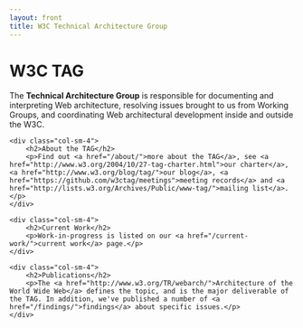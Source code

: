 ```yaml
---
layout: front
title: W3C Technical Architecture Group
---
```


<div class="container">

<div class="row">
	<div class="jumbotron">
<h1>W3C TAG</h1>

<p>The <strong>Technical Architecture Group</strong> is responsible for documenting and interpreting Web architecture, resolving issues brought to us from Working Groups, and coordinating Web architectural development inside and outside the W3C.</p>

  </div>
</div>

<div class="row">
	
	<div class="col-sm-4">
		<h2>About the TAG</h2>
		<p>Find out <a href="/about/">more about the TAG</a>, see <a href="http://www.w3.org/2004/10/27-tag-charter.html">our charter</a>, <a href="http://www.w3.org/blog/tag/">our blog</a>, <a href="https://github.com/w3ctag/meetings">meeting records</a> and <a href="http://lists.w3.org/Archives/Public/www-tag/">mailing list</a>.</p>
	</div>

	<div class="col-sm-4">
		<h2>Current Work</h2>
		<p>Work-in-progress is listed on our <a href="/current-work/">current work</a> page.</p>
	</div>

	<div class="col-sm-4">
		<h2>Publications</h2>
		<p>The <a href="http://www.w3.org/TR/webarch/">Architecture of the World Wide Web</a> defines the topic, and is the major deliverable of the TAG. In addition, we've published a number of <a href="/findings/">findings</a> about specific issues.</p>
	</div>
</div>

</div>
